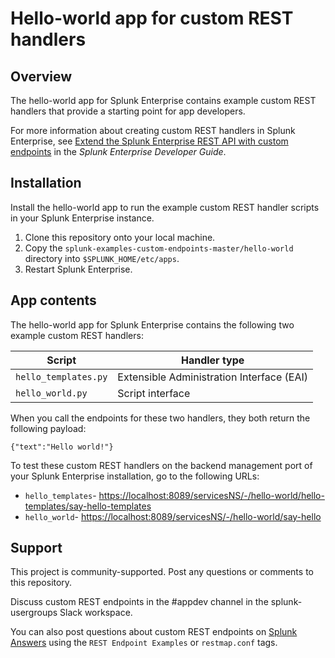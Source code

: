 # Hello-world app for custom REST handlers

## Overview

The hello-world app for Splunk Enterprise contains example custom REST handlers that provide a starting point for app developers. 

For more information about creating custom REST handlers in Splunk Enterprise, see [Extend the Splunk Enterprise REST API with custom endpoints](https://dev.splunk.com/enterprise/docs/developapps/customrestendpoints) in the _Splunk Enterprise Developer Guide_.

## Installation

Install the hello-world app to run the example custom REST handler scripts in your Splunk Enterprise instance.
1. Clone this repository onto your local machine.
2. Copy the `splunk-examples-custom-endpoints-master/hello-world` directory into `$SPLUNK_HOME/etc/apps`.
3. Restart Splunk Enterprise.

## App contents

The hello-world app for Splunk Enterprise contains the following two example custom REST handlers:

| Script             	| Handler type                         	|
|--------------------	|-------------------------------------------	|
| `hello_templates.py` 	| Extensible Administration Interface (EAI) 	|
| `hello_world.py`     	| Script interface                                    	|

When you call the endpoints for these two handlers, they both return the following payload:

`
{"text":"Hello world!"}
`

To test these custom REST handlers on the backend management port of your Splunk Enterprise installation, go to the following URLs:
* `hello_templates`- [https://localhost:8089/servicesNS/-/hello-world/hello-templates/say-hello-templates](https://localhost:8089/servicesNS/-/hello-world/hello-templates/say-hello-templates)
* `hello_world`- [https://localhost:8089/servicesNS/-/hello-world/say-hello](https://localhost:8089/servicesNS/-/hello-world/say-hello)

## Support

This project is community-supported. Post any questions or comments to this repository.

Discuss custom REST endpoints in the #appdev channel in the splunk-usergroups Slack workspace.

You can also post questions about custom REST endpoints on [Splunk Answers](https://answers.splunk.com/index.html) using the `REST Endpoint Examples` or `restmap.conf` tags.
